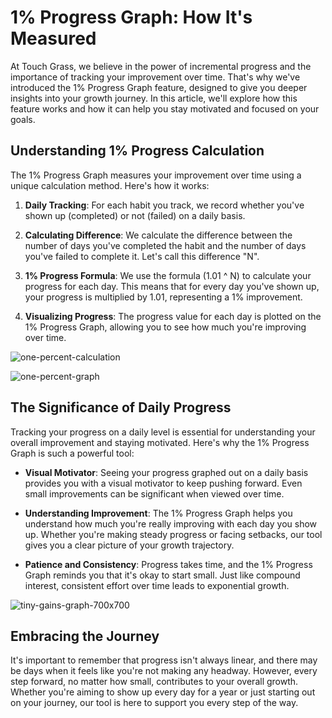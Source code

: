 # 1% Progress Graph: How It's Measured

At Touch Grass, we believe in the power of incremental progress and the importance of tracking your improvement over time. That's why we've introduced the 1% Progress Graph feature, designed to give you deeper insights into your growth journey. In this article, we'll explore how this feature works and how it can help you stay motivated and focused on your goals.

## Understanding 1% Progress Calculation

The 1% Progress Graph measures your improvement over time using a unique calculation method. Here's how it works:

1. **Daily Tracking**: For each habit you track, we record whether you've shown up (completed) or not (failed) on a daily basis.

2. **Calculating Difference**: We calculate the difference between the number of days you've completed the habit and the number of days you've failed to complete it. Let's call this difference "N".

3. **1% Progress Formula**: We use the formula (1.01 ^ N) to calculate your progress for each day. This means that for every day you've shown up, your progress is multiplied by 1.01, representing a 1% improvement.

4. **Visualizing Progress**: The progress value for each day is plotted on the 1% Progress Graph, allowing you to see how much you're improving over time.

![one-percent-calculation](/images/guides/one-percent-calculation.png)

![one-percent-graph](/images/guides/one-percent-graph.png)

## The Significance of Daily Progress

Tracking your progress on a daily level is essential for understanding your overall improvement and staying motivated. Here's why the 1% Progress Graph is such a powerful tool:

-   **Visual Motivator**: Seeing your progress graphed out on a daily basis provides you with a visual motivator to keep pushing forward. Even small improvements can be significant when viewed over time.

-   **Understanding Improvement**: The 1% Progress Graph helps you understand how much you're really improving with each day you show up. Whether you're making steady progress or facing setbacks, our tool gives you a clear picture of your growth trajectory.

-   **Patience and Consistency**: Progress takes time, and the 1% Progress Graph reminds you that it's okay to start small. Just like compound interest, consistent effort over time leads to exponential growth.

![tiny-gains-graph-700x700](/images/guides/tiny-gains-graph-700x700.jpg)

## Embracing the Journey

It's important to remember that progress isn't always linear, and there may be days when it feels like you're not making any headway. However, every step forward, no matter how small, contributes to your overall growth. Whether you're aiming to show up every day for a year or just starting out on your journey, our tool is here to support you every step of the way.
